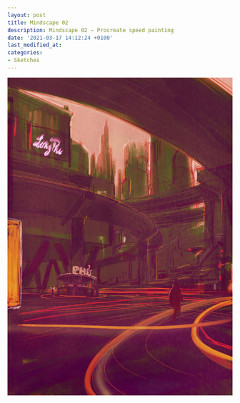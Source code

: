 ```yaml
---
layout: post
title: Mindscape 02
description: Mindscape 02 — Procreate speed painting
date: '2021-03-17 14:12:24 +0100'
last_modified_at:
categories:
- Sketches
---
```

![Procreate Mindscape 02](/images/Mindscape_02_20210317.jpg)